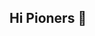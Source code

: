 ## Hi Pioners 👋

<!--

🙋‍♀️ A short introduction - what is your organization all about?
DeFMI and Derivative backed DeFi.
🌈 Contribution guidelines - how can the community get involved?
Find out on Discord :  https://discord.gg/GJV2JdZTFc
👩‍💻 Useful resources - where can the community find your docs? Is there anything else the community should know?
### https://www.pioner.io/
### https://tech.pioner.io/
🍿 Fun facts - what does your team eat for breakfast?
Derivatives
-->
